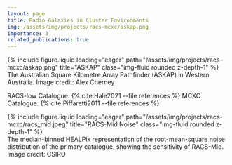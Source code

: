 ```yaml
---
layout: page
title: Radio Galaxies in Cluster Environments
img: /assets/img/projects/racs-mcxc/askap.png
importance: 3
related_publications: true
---
```


<div class="row">
    <div class="col-sm mt-3 mt-md-0">
        {% include figure.liquid loading="eager" path="/assets/img/projects/racs-mcxc/askap.png" title="ASKAP" class="img-fluid rounded z-depth-1" %}
    </div>
</div>
<div class="caption">
    The Australian Square Kilometre Array Pathfinder (ASKAP) in Western Australia. Image credit: Alex Cherney
</div>

RACS-low Catalogue: {% cite Hale2021 --file references %}
MCXC Catalogue: {% cite Piffaretti2011 --file references %}

<div class="row">
    <div class="col-sm mt-3 mt-md-0">
        {% include figure.liquid loading="eager" path="/assets/img/projects/racs-mcxc/racs_mid.jpeg" title="RACS-Mid Noise"
        class="img-fluid rounded z-depth-1" %}
    </div>
</div>
<div class="caption">
    The median-binned HEALPix representation of the root-mean-square noise distribution of the primary catalogue, showing the sensitivity of RACS-Mid. Image credit: CSIRO
</div>
